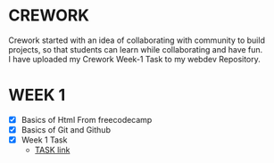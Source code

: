 # **CREWORK** 
Crework started with an idea of collaborating with community to build projects, so that students can learn while collaborating and have fun. 
<br> I have uploaded my Crework Week-1 Task to my webdev Repository.

# **WEEK 1**
- [x] Basics of Html From freecodecamp
- [x] Basics of Git and Github
- [x] Week 1 Task
    -  [TASK link](https://github.com/Shineuptillast/WEB_DEV/tree/main/WEEK_1_TASK_CRE)
